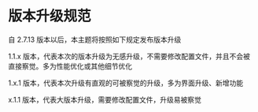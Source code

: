 # 版本升级规范

自 2.7.13 版本以后，本主题将按照如下规定发布版本升级

1.1.x 版本，代表本次的版本升级为无感升级，不需要修改配置文件，并且不会被直接察觉。多为性能优化或其他细节优化

1.x.1 版本，代表本次升级有直观的可被察觉的升级，多为界面升级、新增功能

x.1.1 版本，代表大版本升级，需要修改配置文件，升级易被察觉


